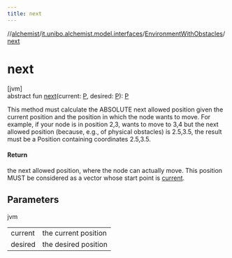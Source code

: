 ```yaml
---
title: next
---
```

//[alchemist](../../../index.html)/[it.unibo.alchemist.model.interfaces](../index.html)/[EnvironmentWithObstacles](index.html)/[next](next.html)



# next



[jvm]\
abstract fun [next](next.html)(current: [P](index.html), desired: [P](index.html)): [P](index.html)



This method must calculate the ABSOLUTE next allowed position given the current position and the position in which the node wants to move. For example, if your node is in position 2,3, wants to move to 3,4 but the next allowed position (because, e.g., of physical obstacles) is 2.5,3.5, the result must be a Position containing coordinates 2.5,3.5.



#### Return



the next allowed position, where the node can actually move. This position MUST be considered as a vector whose start point is [current](next.html).



## Parameters


jvm

| | |
|---|---|
| current | the current position |
| desired | the desired position |




